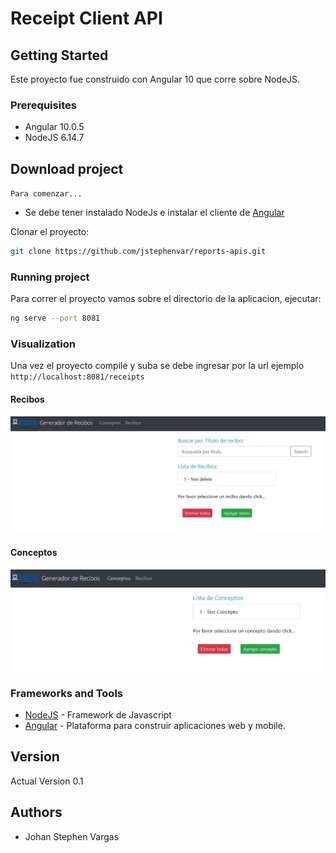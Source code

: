 # Receipt Client API

## Getting Started

Este proyecto fue construido con Angular 10 que corre sobre NodeJS.

### Prerequisites

 * Angular 10.0.5
 * NodeJS 6.14.7

## Download project

`Para comenzar...`

* Se debe tener instalado NodeJs e instalar el cliente de [Angular](https://cli.angular.io/)

Clonar el proyecto:

```sh
git clone https://github.com/jstephenvar/reports-apis.git
```

### Running project

Para correr el proyecto vamos sobre el directorio de la aplicacion, ejecutar:

```bash
ng serve --port 8081
```

### Visualization

Una vez el proyecto compile y suba se debe ingresar por la url ejemplo `http://localhost:8081/receipts`

#### Recibos

![Recibos](https://github.com/jstephenvar/reports-apis/blob/master/Front-End/images/receipts-visual.jpg)

#### Conceptos

![Conceptos](https://github.com/jstephenvar/reports-apis/blob/master/Front-End/images/concepts-visual.jpg)

### Frameworks and Tools

* [NodeJS](https://nodejs.org/) - Framework de Javascript
* [Angular](https://angular.io/) - Plataforma para construir aplicaciones web y mobile.

## Version

Actual Version 0.1

## Authors

* Johan Stephen Vargas